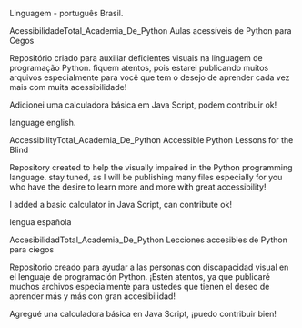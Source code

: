 Linguagem - português Brasil.

 AcessibilidadeTotal_Academia_De_Python
 Aulas acessíveis de Python para Cegos

Repositório criado para auxiliar deficientes visuais na linguagem de programação Python.
 fiquem atentos, pois estarei publicando muitos arquivos especialmente para você que tem o desejo de aprender cada vez mais com muita acessibilidade!

 Adicionei uma calculadora básica em Java Script, podem contribuir ok!

 language english.

 AccessibilityTotal_Academia_De_Python
  Accessible Python Lessons for the Blind

Repository created to help the visually impaired in the Python programming language.
  stay tuned, as I will be publishing many files especially for you who have the desire to learn more and more with great accessibility!

  I added a basic calculator in Java Script, can contribute ok!


  lengua española

  AccesibilidadTotal_Academia_De_Python
  Lecciones accesibles de Python para ciegos

Repositorio creado para ayudar a las personas con discapacidad visual en el lenguaje de programación Python.
  ¡Estén atentos, ya que publicaré muchos archivos especialmente para ustedes que tienen el deseo de aprender más y más con gran accesibilidad!

  Agregué una calculadora básica en Java Script, ¡puedo contribuir bien!